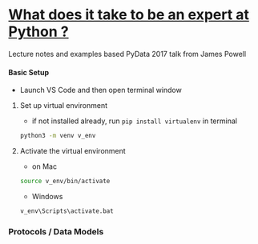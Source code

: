  # <a href = "https://www.youtube.com/watch?v=7lmCu8wz8ro"> What does it take to be an expert at Python ? </a>

 Lecture notes and examples based PyData 2017 talk from James Powell

 #### Basic Setup

- Launch VS Code and then open terminal window

1) Set up virtual environment

    - if not installed already, run `pip install virtualenv` in terminal

    ~~~ bash
    python3 -m venv v_env
    ~~~

2) Activate the virtual environment

    - on Mac

    ~~~ bash
    source v_env/bin/activate
    ~~~

    - Windows

    ~~~ bash
    v_env\Scripts\activate.bat
    ~~~      


### Protocols / Data Models

